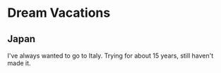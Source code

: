# Dream Vacations

## Japan

I've always wanted to go to Italy. Trying for about 15 years, still 
haven't made it.
